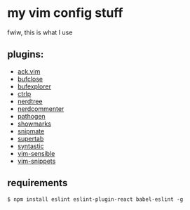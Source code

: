 # my vim config stuff
fwiw, this is what I use

## plugins:
* [ack.vim](https://github.com/mileszs/ack.vim)
* [bufclose](https://github.com/rbgrouleff/bclose.vim)
* [bufexplorer](https://github.com/vim-scripts/bufexplorer.zip)
* [ctrlp](https://github.com/kien/ctrlp.vim)
* [nerdtree](https://github.com/scrooloose/nerdtree)
* [nerdcommenter](https://github.com/scrooloose/nerdcommenter)
* [pathogen](https://github.com/tpope/vim-pathogen)
* [showmarks](https://github.com/vim-scripts/ShowMarks)
* [snipmate](https://github.com/garbas/vim-snipmate)
* [supertab](https://github.com/ervandew/supertab)
* [syntastic](https://github.com/scrooloose/syntastic)
* [vim-sensible](https://github.com/tpope/vim-sensible)
* [vim-snippets](https://github.com/honza/vim-snippets)

## requirements
```shell
$ npm install eslint eslint-plugin-react babel-eslint -g
```
